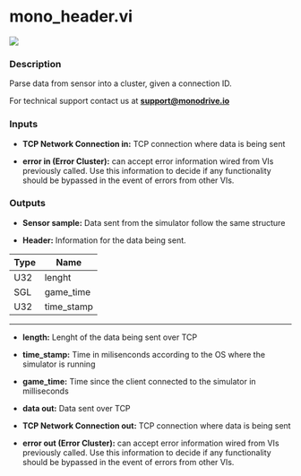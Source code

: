 # mono_header.vi

<p class="img_container">
<img class="lg_img" src="../mono_header.png"/>
</p>

### Description

Parse data from sensor into a cluster, given a connection ID.

For technical support contact us at <b>support@monodrive.io</b> 

### Inputs

- **TCP Network Connection in:**  TCP connection where data is being sent
 

- **error in (Error Cluster):** can accept error information wired from VIs previously called. Use this information to decide if any functionality should be bypassed in the event of errors from other VIs. 

### Outputs

- **Sensor sample:**  Data sent from the simulator follow the same structure
 

- **Header:**  Information for the data being sent.       

Type  | Name   |
| --------- | ------------ |
|U32  | lenght |
|SGL | game_time  |
|U32 | time_stamp |
--- 

- **length:**  Lenght of the data being sent over TCP
 

- **time_stamp:**  Time in milisenconds according to the OS where the simulator
is running
 

- **game_time:**  Time since the client connected to the simulator in
milliseconds 
 

- **data out:**  Data sent over TCP
 

- **TCP Network Connection out:**  TCP connection where data is being sent
 

- **error out (Error Cluster):** can accept error information wired from VIs previously called. Use this information to decide if any functionality should be bypassed in the event of errors from other VIs. 

<p>&nbsp;</p>
